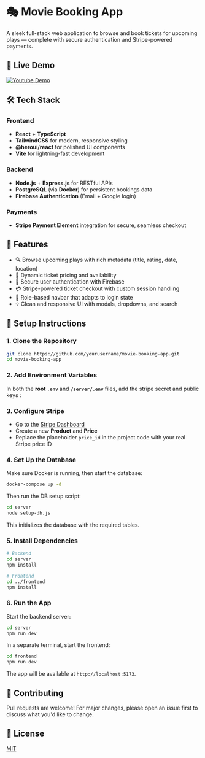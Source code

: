 # 🎭 Movie Booking App

A sleek full-stack web application to browse and book tickets for upcoming plays — complete with secure authentication and Stripe-powered payments.

## 🚀 Live Demo

[![Youtube Demo](https://img.youtube.com/vi/lI6X45smZBg/0.jpg)](https://www.youtube.com/watch?v=lI6X45smZBg)

## 🛠️ Tech Stack

### Frontend
- **React** + **TypeScript**
- **TailwindCSS** for modern, responsive styling
- **@heroui/react** for polished UI components
- **Vite** for lightning-fast development

### Backend
- **Node.js** + **Express.js** for RESTful APIs
- **PostgreSQL** (via **Docker**) for persistent bookings data
- **Firebase Authentication** (Email + Google login)

### Payments
- **Stripe Payment Element** integration for secure, seamless checkout

## 🔑 Features

- 🔍 Browse upcoming plays with rich metadata (title, rating, date, location)
- 🧾 Dynamic ticket pricing and availability
- 🔐 Secure user authentication with Firebase
- 💳 Stripe-powered ticket checkout with custom session handling
- 🧠 Role-based navbar that adapts to login state
- 💡 Clean and responsive UI with modals, dropdowns, and search


## 🧪 Setup Instructions

### 1. Clone the Repository

```bash
git clone https://github.com/yourusername/movie-booking-app.git
cd movie-booking-app
```

### 2. Add Environment Variables

In both the **root `.env`** and **`/server/.env`** files, add the stripe secret and public keys :


### 3. Configure Stripe

- Go to the [Stripe Dashboard](https://dashboard.stripe.com/)
- Create a new **Product** and **Price**
- Replace the placeholder `price_id` in the project code with your real Stripe price ID

### 4. Set Up the Database

Make sure Docker is running, then start the database:

```bash
docker-compose up -d
```

Then run the DB setup script:

```bash
cd server
node setup-db.js
```

This initializes the database with the required tables.

### 5. Install Dependencies

```bash
# Backend
cd server
npm install

# Frontend
cd ../frontend
npm install
```

### 6. Run the App

Start the backend server:

```bash
cd server
npm run dev
```

In a separate terminal, start the frontend:

```bash
cd frontend
npm run dev
```

The app will be available at `http://localhost:5173`.

## 🙌 Contributing

Pull requests are welcome! For major changes, please open an issue first to discuss what you'd like to change.

## 📄 License

[MIT](LICENSE)
